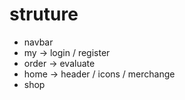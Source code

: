 ﻿<!--
 * @Description:
 * @version:
 * @Author: GanEhank
 * @Date: 2019-08-18 23:51:50
 * @LastEditors: GanEhank
 * @LastEditTime: 2019-08-19 01:32:59
 -->

# struture

- navbar
- my -> login / register
- order -> evaluate
- home -> header / icons / merchange
- shop
